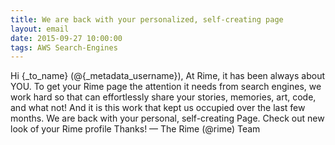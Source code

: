 ```yaml
---
title: We are back with your personalized, self-creating page
layout: email
date: 2015-09-27 10:00:00
tags: AWS Search-Engines
---
```


Hi {_to_name} (@{_metadata_username}),
At Rime, it has been always about YOU. To get your Rime page the attention it needs from search engines, we work hard so that can effortlessly share your stories, memories, art, code, and what not!
And it is this work that kept us occupied over the last few months. We are back with your personal, self-creating Page.
Check out new look of your Rime profile
Thanks!
— The Rime (@rime) Team